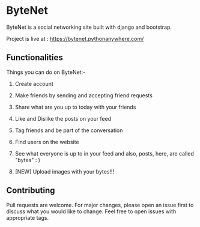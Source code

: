 # ByteNet
ByteNet is a social networking site built with django and bootstrap. 

Project is live at : https://bytenet.pythonanywhere.com/


## Functionalities


Things you can do on ByteNet:-

1. Create account

2. Make friends by sending and accepting friend requests

3. Share what are you up to today with your friends

4. Like and Dislike the posts on your feed

5. Tag friends and be part of the conversation

6. Find users on the website

7. See what everyone is up to in your feed
and also, posts, here, are called "bytes" : )

8. [NEW] Upload images with your bytes!!!


## Contributing
Pull requests are welcome. For major changes, please open an issue first to discuss what you would like to change.
Feel free to open issues with appropriate tags.
